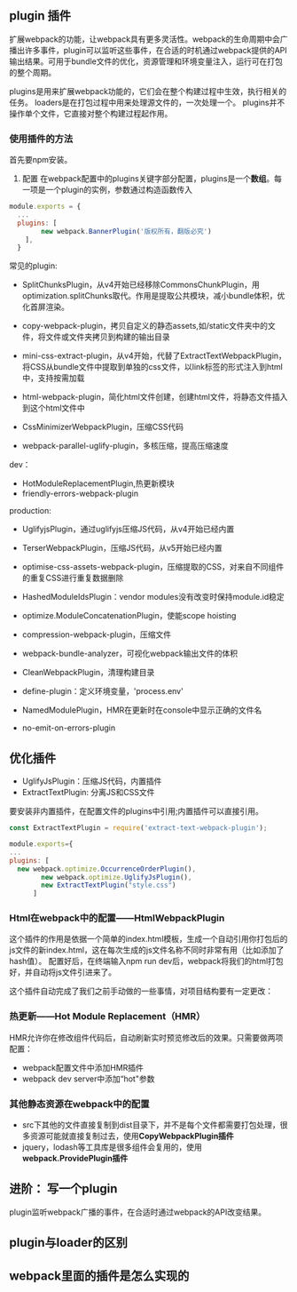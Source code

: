 ## plugin 插件
扩展webpack的功能，让webpack具有更多灵活性。webpack的生命周期中会广播出许多事件，plugin可以监听这些事件，在合适的时机通过webpack提供的API输出结果。可用于bundle文件的优化，资源管理和环境变量注入，运行可在打包的整个周期。

plugins是用来扩展webpack功能的，它们会在整个构建过程中生效，执行相关的任务。
loaders是在打包过程中用来处理源文件的，一次处理一个。
plugins并不操作单个文件，它直接对整个构建过程起作用。

### 使用插件的方法
首先要npm安装。

1. 配置
在webpack配置中的plugins关键字部分配置，plugins是一个**数组**。每一项是一个plugin的实例，参数通过构造函数传入
```javascript
module.exports = {
  ...
  plugins: [
        new webpack.BannerPlugin('版权所有，翻版必究')
    ],
  }

```
常见的plugin:
- SplitChunksPlugin，从v4开始已经移除CommonsChunkPlugin，用optimization.splitChunks取代。作用是提取公共模块，减小bundle体积，优化首屏渲染。
- copy-webpack-plugin，拷贝自定义的静态assets,如/static文件夹中的文件，将文件或文件夹拷贝到构建的输出目录
- mini-css-extract-plugin，从v4开始，代替了ExtractTextWebpackPlugin，将CSS从bundle文件中提取到单独的css文件，以link标签的形式注入到html中，支持按需加载
- html-webpack-plugin，简化html文件创建，创建html文件，将静态文件插入到这个html文件中

- CssMinimizerWebpackPlugin，压缩CSS代码

- webpack-parallel-uglify-plugin，多核压缩，提高压缩速度

dev：
- HotModuleReplacementPlugin,热更新模块
- friendly-errors-webpack-plugin

production:
- UglifyjsPlugin，通过uglifyjs压缩JS代码，从v4开始已经内置
- TerserWebpackPlugin，压缩JS代码，从v5开始已经内置

- optimise-css-assets-webpack-plugin，压缩提取的CSS，对来自不同组件的重复CSS进行重复数据删除
- HashedModuleIdsPlugin：vendor modules没有改变时保持module.id稳定
- optimize.ModuleConcatenationPlugin，使能scope hoisting
- compression-webpack-plugin，压缩文件
- webpack-bundle-analyzer，可视化webpack输出文件的体积

- CleanWebpackPlugin，清理构建目录
- define-plugin：定义环境变量，'process.env'
- NamedModulePlugin，HMR在更新时在console中显示正确的文件名
- no-emit-on-errors-plugin

## 优化插件
- UglifyJsPlugin：压缩JS代码，内置插件
- ExtractTextPlugin: 分离JS和CSS文件

要安装非内置插件，在配置文件的plugins中引用;内置插件可以直接引用。
```javascript
const ExtractTextPlugin = require('extract-text-webpack-plugin');

module.exports={
...
plugins: [
  new webpack.optimize.OccurrenceOrderPlugin(),
        new webpack.optimize.UglifyJsPlugin(),
        new ExtractTextPlugin("style.css")
      ]
```

### Html在webpack中的配置——HtmlWebpackPlugin
这个插件的作用是依据一个简单的index.html模板，生成一个自动引用你打包后的js文件的新index.html，这在每次生成的js文件名称不同时非常有用（比如添加了hash值）。
配置好后，在终端输入npm run dev后，webpack将我们的html打包好，并自动将js文件引进来了。

这个插件自动完成了我们之前手动做的一些事情，对项目结构要有一定更改：

### 热更新——Hot Module Replacement（HMR）
HMR允许你在修改组件代码后，自动刷新实时预览修改后的效果。只需要做两项配置：
- webpack配置文件中添加HMR插件
- webpack dev server中添加“hot"参数
### 其他静态资源在webpack中的配置
- src下其他的文件直接复制到dist目录下，并不是每个文件都需要打包处理，很多资源可能就直接复制过去，使用**CopyWebpackPlugin插件**
- jquery，lodash等工具库是很多组件会复用的，使用**webpack.ProvidePlugin插件**

## 进阶： 写一个plugin
plugin监听webpack广播的事件，在合适时通过webpack的API改变结果。

## plugin与loader的区别
## webpack里面的插件是怎么实现的
